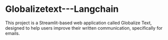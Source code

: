 # Globalizetext---Langchain
This project is a Streamlit-based web application called Globalize Text, designed to help users improve their written communication, specifically for emails.
